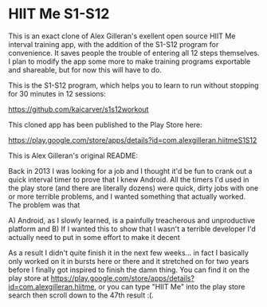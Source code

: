 HIIT Me S1-S12
==============

This is an exact clone of Alex Gilleran's exellent open source HIIT Me interval training app, with the addition of the S1-S12 program for convenience. It saves people the trouble of entering all 12 steps themselves. I plan to modify the app some more to make training programs exportable and shareable, but for now this will have to do.

This is the S1-S12 program, which helps you to learn to run without stopping for 30 minutes in 12 sessions:

https://github.com/kaicarver/s1s12workout

This cloned app has been published to the Play Store here:

https://play.google.com/store/apps/details?id=com.alexgilleran.hiitmeS1S12

This is Alex Gilleran's original README:

Back in 2013 I was looking for a job and I thought it'd be fun to crank out a quick interval timer to prove that I knew Android. All the timers I'd used in the play store (and there are literally dozens) were quick, dirty jobs with one or more terrible problems, and I wanted something that actually worked. The problem was that

A) Android, as I slowly learned, is a painfully treacherous and unproductive platform and
B) If I wanted this to show that I wasn't a terrible developer I'd actually need to put in some effort to make it decent

As a result I didn't quite finish it in the next few weeks... in fact I basically only worked on it in bursts here or there and it stretched on for two years before I finally got inspired to finish the damn thing. You can find it on the play store at https://play.google.com/store/apps/details?id=com.alexgilleran.hiitme, or you can type "HIIT Me" into the play store search then scroll down to the 47th result :(.
